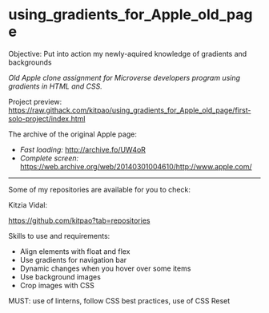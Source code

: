 # using_gradients_for_Apple_old_page
Objective: Put into action my newly-aquired knowledge of gradients and backgrounds

*Old Apple clone assignment for Microverse developers program using gradients in HTML and CSS.*

Project preview: https://raw.githack.com/kitpao/using_gradients_for_Apple_old_page/first-solo-project/index.html

The archive of the original Apple page:
* *Fast loading:* http://archive.fo/UW4oR
* *Complete screen:* https://web.archive.org/web/20140301004610/http://www.apple.com/
___________________________

Some of my repositories are available for you to check:

Kitzia Vidal:

https://github.com/kitpao?tab=repositories


Skills to use and requirements:

* Align elements with float and flex
* Use gradients for navigation bar
* Dynamic changes when you hover over some items
* Use background images
* Crop images with CSS

MUST: use of linterns, follow CSS best practices, use of CSS Reset
